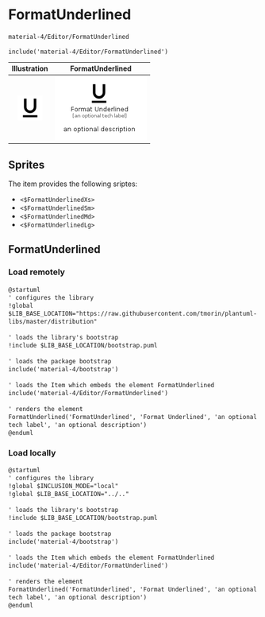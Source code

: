 # FormatUnderlined


```text
material-4/Editor/FormatUnderlined
```

```text
include('material-4/Editor/FormatUnderlined')
```



| Illustration | FormatUnderlined |
| :---: | :---: |
| ![illustration for Illustration](../../material-4/Editor/FormatUnderlined.png) | ![illustration for FormatUnderlined](../../material-4/Editor/FormatUnderlined.Local.png) |



## Sprites
The item provides the following sriptes:

- `<$FormatUnderlinedXs>`
- `<$FormatUnderlinedSm>`
- `<$FormatUnderlinedMd>`
- `<$FormatUnderlinedLg>`





## FormatUnderlined

### Load remotely
```plantuml
@startuml
' configures the library
!global $LIB_BASE_LOCATION="https://raw.githubusercontent.com/tmorin/plantuml-libs/master/distribution"

' loads the library's bootstrap
!include $LIB_BASE_LOCATION/bootstrap.puml

' loads the package bootstrap
include('material-4/bootstrap')

' loads the Item which embeds the element FormatUnderlined
include('material-4/Editor/FormatUnderlined')

' renders the element
FormatUnderlined('FormatUnderlined', 'Format Underlined', 'an optional tech label', 'an optional description')
@enduml
```

### Load locally
```plantuml
@startuml
' configures the library
!global $INCLUSION_MODE="local"
!global $LIB_BASE_LOCATION="../.."

' loads the library's bootstrap
!include $LIB_BASE_LOCATION/bootstrap.puml

' loads the package bootstrap
include('material-4/bootstrap')

' loads the Item which embeds the element FormatUnderlined
include('material-4/Editor/FormatUnderlined')

' renders the element
FormatUnderlined('FormatUnderlined', 'Format Underlined', 'an optional tech label', 'an optional description')
@enduml
```

